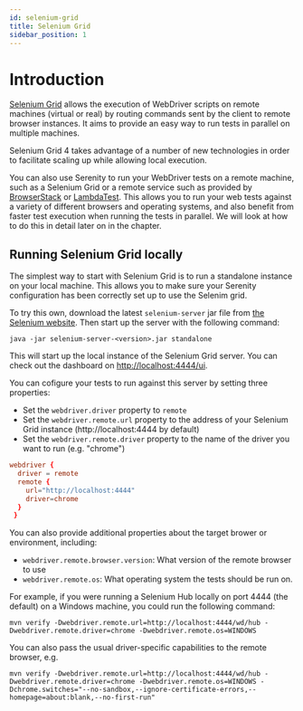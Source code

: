 ```yaml
---
id: selenium-grid
title: Selenium Grid
sidebar_position: 1
---
```

# Introduction

[Selenium Grid](https://www.selenium.dev/documentation/grid/) allows the execution of WebDriver scripts on remote machines (virtual or real) by routing commands sent by the client to remote browser instances. It aims to provide an easy way to run tests in parallel on multiple machines. 

Selenium Grid 4 takes advantage of a number of new technologies in order to facilitate scaling up while allowing local execution.

You can also use Serenity to run your WebDriver tests on a remote machine, such as a Selenium Grid or a remote service such as provided by [BrowserStack](https://www.browserstack.com) or [LambdaTest](https://www.lambdatest.com/). This allows you to run your web tests against a variety of different browsers and operating systems, and also benefit from faster test execution when running the tests in parallel. We will look at how to do this in detail later on in the chapter.

## Running Selenium Grid locally
The simplest way to start with Selenium Grid is to run a standalone instance on your local machine. This allows you to make sure your Serenity configuration has been correctly set up to use the Selenim grid. 

To try this own, download the latest `selenium-server` jar file from [the Selenium website](https://www.selenium.dev/downloads/). Then start up the server with the following command:

```
java -jar selenium-server-<version>.jar standalone
```

This will start up the local instance of the Selenium Grid server. You can check out the dashboard on [http://localhost:4444/ui](http://localhost:4444/ui).

You can cofigure your tests to run against this server by setting three properties:
 - Set the `webdriver.driver` property to `remote` 
 - Set the `webdriver.remote.url` property to the address of your Selenium Grid instance (http://localhost:4444 by default)
 - Set the `webdriver.remote.driver` property to the name of the driver you want to run (e.g. "chrome")

```conf
webdriver {
  driver = remote
  remote {
    url="http://localhost:4444"
    driver=chrome
  }
 }
```

You can also provide additional properties about the target brower or environment, including:
- `webdriver.remote.browser.version`: What version of the remote browser to use
- `webdriver.remote.os`: What operating system the tests should be run on.

For example, if you were running a Selenium Hub locally on port 4444 (the default) on a Windows machine, you could run the following command:

```
mvn verify -Dwebdriver.remote.url=http://localhost:4444/wd/hub -Dwebdriver.remote.driver=chrome -Dwebdriver.remote.os=WINDOWS
```

You can also pass the usual driver-specific capabilities to the remote browser, e.g.
```
mvn verify -Dwebdriver.remote.url=http://localhost:4444/wd/hub -Dwebdriver.remote.driver=chrome -Dwebdriver.remote.os=WINDOWS -Dchrome.switches="--no-sandbox,--ignore-certificate-errors,--homepage=about:blank,--no-first-run"
```






